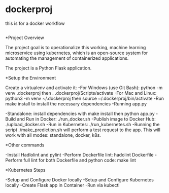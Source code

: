 # dockerproj
this is for a docker workflow 

[![<mohamedesamanas>](https://circleci.com/gh/mohamedesamanas/dockerproj.svg?style=svg)](https://app.circleci.com/pipelines/github/mohamedesamanas/dockerproj)
  
  
*Project Overview

The project goal is to operationalize this working, machine learning microservice using kubernetes, which is an open-source system for automating the management of containerized applications.

The project is a Python Flask application.

*Setup the Environment

Create a virtualenv and activate it:
-For Windows (use Git Bash): python -m venv .dockerproj then . .dockerproj/Scripts/activate
-For Mac and Linux: python3 -m venv ~/.dockerproj then source ~/.dockerproj/bin/activate
-Run make install to install the necessary dependencies
-Running app.py

-Standalone: install dependencies with make install then python app.py
-Build and Run in Docker: ./run_docker.sh
-Publish image to Docker Hub: ./upload_docker.sh
-Run in Kubernetes: ./run_kubernetes.sh
-Running the script ./make_prediction.sh will perform a test request to the app. This will work with all modes: standalone, docker, k8s.


*Other commands

-Install Hadlolint and pylint
-Perform Dockerfile lint: hadolint Dockerfile
-Perform full lint for both Dockerfile and python code: make lint


*Kubernetes Steps

-Setup and Configure Docker locally
-Setup and Configure Kubernetes locally
-Create Flask app in Container
-Run via kubectl
